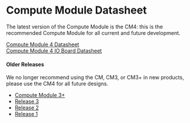 # Compute Module Datasheet

The latest version of the Compute Module is the CM4: this is the recommended Compute Module for all current and future development. 

[Compute Module 4 Datasheet](http://datasheets.raspberrypi.org/cm4/cm4-datasheet.pdf)  
[Compute Module 4 IO Board Datasheet](http://datasheets.raspberrypi.org/cm4io/cm4io-datasheet.pdf)

#### Older Releases 

We no longer recommend using the CM, CM3, or CM3+ in new products, please use the CM4 for all future designs. 

* [Compute Module 3+](datasheets/rpi_DATA_CM3plus_1p0.pdf)
* [Release 3](datasheets/rpi_DATA_CM_3p0.pdf)
* [Release 2](datasheets/rpi_DATA_CM_2p0.pdf)
* [Release 1](datasheets/rpi_DATA_CM_1p0.pdf)
